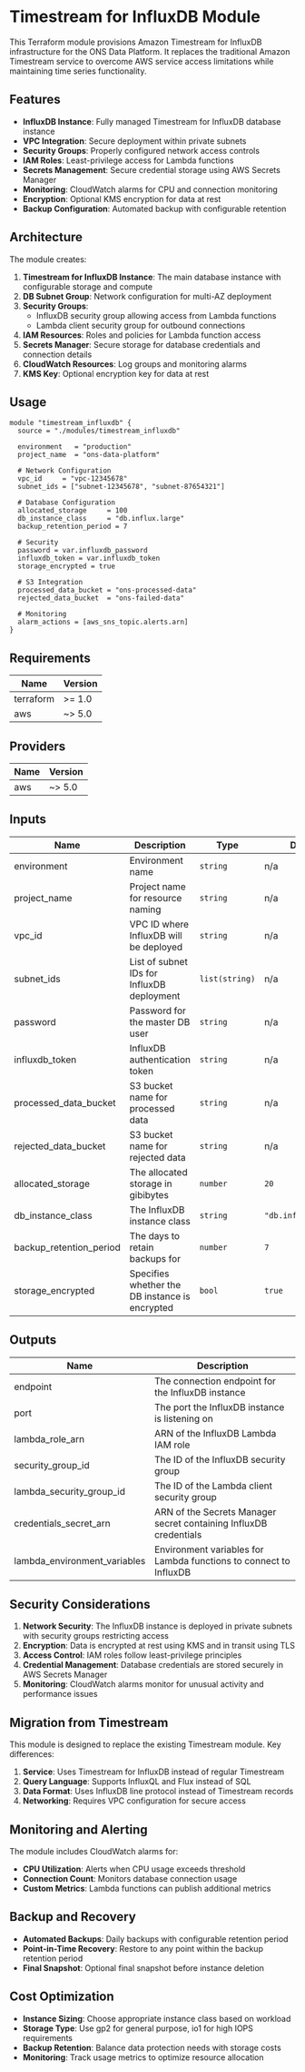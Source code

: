 # Timestream for InfluxDB Module

This Terraform module provisions Amazon Timestream for InfluxDB infrastructure for the ONS Data Platform. It replaces the traditional Amazon Timestream service to overcome AWS service access limitations while maintaining time series functionality.

## Features

- **InfluxDB Instance**: Fully managed Timestream for InfluxDB database instance
- **VPC Integration**: Secure deployment within private subnets
- **Security Groups**: Properly configured network access controls
- **IAM Roles**: Least-privilege access for Lambda functions
- **Secrets Management**: Secure credential storage using AWS Secrets Manager
- **Monitoring**: CloudWatch alarms for CPU and connection monitoring
- **Encryption**: Optional KMS encryption for data at rest
- **Backup Configuration**: Automated backup with configurable retention

## Architecture

The module creates:

1. **Timestream for InfluxDB Instance**: The main database instance with configurable storage and compute
2. **DB Subnet Group**: Network configuration for multi-AZ deployment
3. **Security Groups**: 
   - InfluxDB security group allowing access from Lambda functions
   - Lambda client security group for outbound connections
4. **IAM Resources**: Roles and policies for Lambda function access
5. **Secrets Manager**: Secure storage for database credentials and connection details
6. **CloudWatch Resources**: Log groups and monitoring alarms
7. **KMS Key**: Optional encryption key for data at rest

## Usage

```hcl
module "timestream_influxdb" {
  source = "./modules/timestream_influxdb"

  environment   = "production"
  project_name  = "ons-data-platform"
  
  # Network Configuration
  vpc_id     = "vpc-12345678"
  subnet_ids = ["subnet-12345678", "subnet-87654321"]
  
  # Database Configuration
  allocated_storage     = 100
  db_instance_class     = "db.influx.large"
  backup_retention_period = 7
  
  # Security
  password = var.influxdb_password
  influxdb_token = var.influxdb_token
  storage_encrypted = true
  
  # S3 Integration
  processed_data_bucket = "ons-processed-data"
  rejected_data_bucket  = "ons-failed-data"
  
  # Monitoring
  alarm_actions = [aws_sns_topic.alerts.arn]
}
```

## Requirements

| Name | Version |
|------|---------|
| terraform | >= 1.0 |
| aws | ~> 5.0 |

## Providers

| Name | Version |
|------|---------|
| aws | ~> 5.0 |

## Inputs

| Name | Description | Type | Default | Required |
|------|-------------|------|---------|:--------:|
| environment | Environment name | `string` | n/a | yes |
| project_name | Project name for resource naming | `string` | n/a | yes |
| vpc_id | VPC ID where InfluxDB will be deployed | `string` | n/a | yes |
| subnet_ids | List of subnet IDs for InfluxDB deployment | `list(string)` | n/a | yes |
| password | Password for the master DB user | `string` | n/a | yes |
| influxdb_token | InfluxDB authentication token | `string` | n/a | yes |
| processed_data_bucket | S3 bucket name for processed data | `string` | n/a | yes |
| rejected_data_bucket | S3 bucket name for rejected data | `string` | n/a | yes |
| allocated_storage | The allocated storage in gibibytes | `number` | `20` | no |
| db_instance_class | The InfluxDB instance class | `string` | `"db.influx.medium"` | no |
| backup_retention_period | The days to retain backups for | `number` | `7` | no |
| storage_encrypted | Specifies whether the DB instance is encrypted | `bool` | `true` | no |

## Outputs

| Name | Description |
|------|-------------|
| endpoint | The connection endpoint for the InfluxDB instance |
| port | The port the InfluxDB instance is listening on |
| lambda_role_arn | ARN of the InfluxDB Lambda IAM role |
| security_group_id | The ID of the InfluxDB security group |
| lambda_security_group_id | The ID of the Lambda client security group |
| credentials_secret_arn | ARN of the Secrets Manager secret containing InfluxDB credentials |
| lambda_environment_variables | Environment variables for Lambda functions to connect to InfluxDB |

## Security Considerations

1. **Network Security**: The InfluxDB instance is deployed in private subnets with security groups restricting access
2. **Encryption**: Data is encrypted at rest using KMS and in transit using TLS
3. **Access Control**: IAM roles follow least-privilege principles
4. **Credential Management**: Database credentials are stored securely in AWS Secrets Manager
5. **Monitoring**: CloudWatch alarms monitor for unusual activity and performance issues

## Migration from Timestream

This module is designed to replace the existing Timestream module. Key differences:

1. **Service**: Uses Timestream for InfluxDB instead of regular Timestream
2. **Query Language**: Supports InfluxQL and Flux instead of SQL
3. **Data Format**: Uses InfluxDB line protocol instead of Timestream records
4. **Networking**: Requires VPC configuration for secure access

## Monitoring and Alerting

The module includes CloudWatch alarms for:

- **CPU Utilization**: Alerts when CPU usage exceeds threshold
- **Connection Count**: Monitors database connection usage
- **Custom Metrics**: Lambda functions can publish additional metrics

## Backup and Recovery

- **Automated Backups**: Daily backups with configurable retention period
- **Point-in-Time Recovery**: Restore to any point within the backup retention period
- **Final Snapshot**: Optional final snapshot before instance deletion

## Cost Optimization

- **Instance Sizing**: Choose appropriate instance class based on workload
- **Storage Type**: Use gp2 for general purpose, io1 for high IOPS requirements
- **Backup Retention**: Balance data protection needs with storage costs
- **Monitoring**: Track usage metrics to optimize resource allocation
